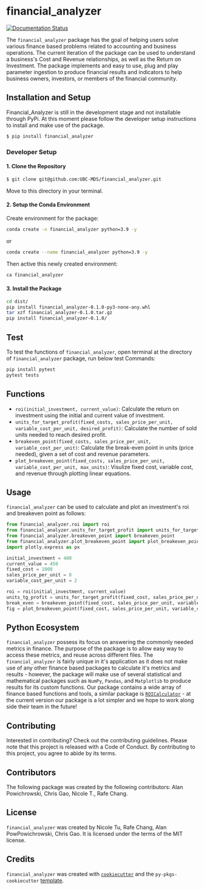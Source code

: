 # financial_analyzer
[![Documentation Status](https://readthedocs.org/projects/financial-analyzer/badge/?version=latest)](https://financial-analyzer.readthedocs.io/en/latest/?badge=latest)


The `financial_analyzer` package has the goal of helping users solve various finance based problems related to accounting and business operations. The current iteration of the package can be used to understand a business's Cost and Revenue relationships, as well as the Return on Investment. The package implements and easy to use, plug and play parameter ingestion to produce financial results and indicators to help business owners, investors, or members of the financial community.

## Installation and Setup

Financial_Analyzer is still in the development stage and not installable through PyPi. At this moment please follow the developer setup instructions to install and make use of the package.

```bash
$ pip install financial_analyzer
```

### Developer Setup

#### 1. Clone the Repository 
```bash
$ git clone git@github.com:UBC-MDS/financial_analyzer.git
```
Move to this directory in your terminal.

#### 2. Setup the Conda Environment

Create environment for the package:
```bash
conda create -n financial_analyzer python=3.9 -y
```
or
```bash
conda create --name financial_analyzer python=3.9 -y
```
Then active this newly created environment:
```bash
ca financial_analyzer
```


#### 3. Install the Package

```bash
cd dist/
pip install financial_analyzer-0.1.0-py3-none-any.whl
tar xzf financial_analyzer-0.1.0.tar.gz
pip install financial_analyzer-0.1.0/
```
## Test

To test the functions of `financial_analyzer`, open terminal at the directory of `financial_analyzer` package, run below test Commands:

```bash
pip install pytest
pytest tests
```

## Functions 
- `roi(initial_investment, current_value)`: Calculate the return on investment using the initial and current value of investment. 
- `units_for_target_profit(fixed_costs, sales_price_per_unit, variable_cost_per_unit, desired_profit)`: Calculate the number of sold units needed to reach desired profit. 
- `breakeven_point(fixed_costs, sales_price_per_unit, variable_cost_per_unit)`: Calculate the break-even point in units (price needed), given a set of cost and revenue parameters. 
- `plot_breakeven_point(fixed_costs, sales_price_per_unit, variable_cost_per_unit, max_units)`: Visulize fixed cost, variable cost, and revenue through plotting linear equations. 

## Usage

`financial_analyzer` can be used to calculate and plot an investment's roi and breakeven point as follows: 

```python 
from financial_analyzer.roi import roi
from financial_analyzer.units_for_target_profit import units_for_target_profit
from financial_analyzer.breakeven_point import breakeven_point
from financial_analyzer.plot_breakeven_point import plot_breakeven_point
import plotly.express as px

initial_investment = 400 
current_value = 450
fixed_cost = 1000
sales_price_per_unit = 8 
variable_cost_per_unit = 2 

roi = roi(initial_investment, current_value)
units_tg_profit = units_for_target_profit(fixed_cost, sales_price_per_unit, variable_cost_per_unit, 200)
break_even = breakeven_point(fixed_cost, sales_price_per_unit, variable_cost_per_unit)
fig = plot_breakeven_point(fixed_cost, sales_price_per_unit, variable_cost_per_unit, 500)
```

## Python Ecosystem 

`financial_analyzer` possess its focus on answering the commonly needed metrics in finance. The purpose of the package is to allow easy way to access these metrics, and reuse across different files. The `financial_analyzer` is fairly unique in it's application as it does not make use of any other finance based packages to calculate it's metrics and results - however, the package will make use of several statistical and mathematical packages such as `NumPy`, `Pandas`, and `Matplotlib` to produce results for its custom functions. Our package contains a wide array of finance based functions and tools, a similar package is [`ROICalculator`](https://github.com/likeblood/ROICalculator) - at the current version our package is a lot simpler and we hope to work along side their team in the future!

## Contributing

Interested in contributing? Check out the contributing guidelines. Please note that this project is released with a Code of Conduct. By contributing to this project, you agree to abide by its terms.

## Contributors

The following package was created by the following contributors: Alan Powichrowski, Chris Gao, Nicole T., Rafe Chang.

## License

`financial_analyzer` was created by Nicole Tu, Rafe Chang, Alan PowPowichrowski, Chris Gao. It is licensed under the terms of the MIT license.

## Credits

`financial_analyzer` was created with [`cookiecutter`](https://cookiecutter.readthedocs.io/en/latest/) and the `py-pkgs-cookiecutter` [template](https://github.com/py-pkgs/py-pkgs-cookiecutter).
